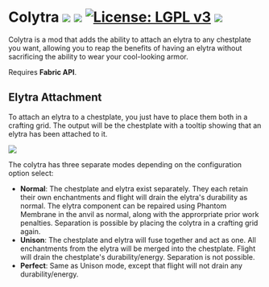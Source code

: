# Colytra [![](http://cf.way2muchnoise.eu/versions/colytra-fabric.svg)](https://www.curseforge.com/minecraft/mc-mods/colytra-fabric) [![](http://cf.way2muchnoise.eu/short_colytra-fabric_downloads.svg)](https://www.curseforge.com/minecraft/mc-mods/colytra-fabric/files) [![License: LGPL v3](https://img.shields.io/badge/License-LGPL%20v3-blue.svg?&style=flat-square)](https://www.gnu.org/licenses/lgpl-3.0) [![](https://img.shields.io/discord/500852157503766538.svg?color=green&label=Discord&style=flat-square)](https://discord.gg/JWgrdwt)

Colytra is a mod that adds the ability to attach an elytra to any chestplate you want, allowing you to reap the benefits of having an elytra without sacrificing the ability to wear your cool-looking armor.

Requires **Fabric API**.

## Elytra Attachment

To attach an elytra to a chestplate, you just have to place them both in a crafting grid. The output will be the chestplate with a tooltip showing that an elytra has been attached to it.

![](https://i.ibb.co/tpw96Vg/colytra-tooltip.png)

The colytra has three separate modes depending on the configuration option select:

* **Normal**: The chestplate and elytra exist separately. They each retain their own enchantments and flight will drain the elytra's durability as normal. The elytra component can be repaired using Phantom Membrane in the anvil as normal, along with the approrpriate prior work penalties. Separation is possible by placing the colytra in a crafting grid again.
* **Unison**: The chestplate and elytra will fuse together and act as one. All enchantments from the elytra will be merged into the chestplate. Flight will drain the chestplate's durability/energy. Separation is not possible.
* **Perfect**: Same as Unison mode, except that flight will not drain any durability/energy.

